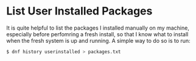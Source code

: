 # List User Installed Packages

It is quite helpful to list the packages I installed manually on my machine,
especially before perfomring a fresh install, so that I know what to install when
the fresh system is up and running. A simple way to do so is to run:

```bash
$ dnf history userinstalled > packages.txt
```
